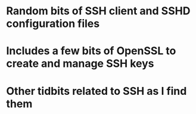 # Random bits of SSH client and SSHD configuration files 

# Includes a few bits of OpenSSL to create and manage SSH keys

# Other tidbits related to SSH as I find them

